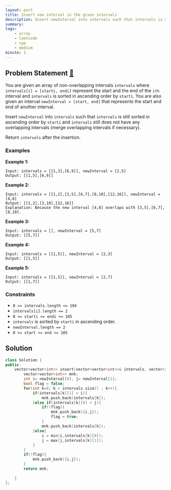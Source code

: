 ```yaml
---
layout: post
title: Insert new interval in the given intervals
description: Insert newInterval into intervals such that intervals is still sorted in ascending order by starti and intervals still does not have any overlapping intervals (merge overlapping intervals if necessary).
summary: 
tags:
    - array
    - leetcode
    - cpp
    - medium
minute: 1
---
```


## Problem Statement [🔗](https://leetcode.com/problems/insert-interval/)
You are given an array of non-overlapping intervals `intervals` where `intervals[i] = [starti, endi]` represent the start and the end of the `ith` interval and `intervals` is sorted in ascending order by `starti`. You are also given an interval `newInterval = [start, end]` that represents the start and end of another interval.

Insert `newInterval` into `intervals` such that `intervals` is still sorted in ascending order by `starti` and `intervals` still does not have any overlapping intervals (merge overlapping intervals if necessary).

Return `intervals` after the insertion.

### Examples
**Example 1:**
```
Input: intervals = [[1,3],[6,9]], newInterval = [2,5]
Output: [[1,5],[6,9]]
```

**Example 2:**
```
Input: intervals = [[1,2],[3,5],[6,7],[8,10],[12,16]], newInterval = [4,8]
Output: [[1,2],[3,10],[12,16]]
Explanation: Because the new interval [4,8] overlaps with [3,5],[6,7],[8,10].
```
**Example 3:**
```
Input: intervals = [], newInterval = [5,7]
Output: [[5,7]]
```
**Example 4:**
```
Input: intervals = [[1,5]], newInterval = [2,3]
Output: [[1,5]]
```
**Example 5:**
```
Input: intervals = [[1,5]], newInterval = [2,7]
Output: [[1,7]]
```

### Constraints
+ `0 <= intervals.length <= 104`
+ `intervals[i].length == 2`
+ `0 <= starti <= endi <= 105`
+ `intervals` is sorted by `starti` in ascending order.
+ `newInterval.length == 2`
+ `0 <= start <= end <= 105`

## Solution
```cpp
class Solution {
public:
    vector<vector<int>> insert(vector<vector<int>>& intervals, vector<int>& newInterval) {
        vector<vector<int>> mnk;
        int i= newInterval[0], j= newInterval[1];
        bool flag = false;
        for(int k=0; k < intervals.size() ; k++){
            if(intervals[k][1] < i){
                mnk.push_back(intervals[k]);
            }else if(intervals[k][0] > j){
                if(!flag){
                    mnk.push_back({i,j});
                    flag = true;
                }
                mnk.push_back(intervals[k]);
            }else{
                i = min(i,intervals[k][0]);
                j = max(j,intervals[k][1]);
            }
        }
        if(!flag){
            mnk.push_back({i,j});
        }
        return mnk;
        
    }
};
```